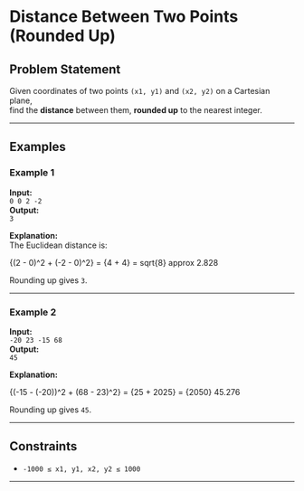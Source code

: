 # Distance Between Two Points (Rounded Up)

## Problem Statement
Given coordinates of two points `(x1, y1)` and `(x2, y2)` on a Cartesian plane,  
find the **distance** between them, **rounded up** to the nearest integer.

---

## Examples

### Example 1
**Input:**  
`0 0 2 -2`  
**Output:**  
`3`  

**Explanation:**  
The Euclidean distance is:  

{(2 - 0)^2 + (-2 - 0)^2} = {4 + 4} = sqrt{8} approx 2.828

Rounding up gives `3`.

---

### Example 2
**Input:**  
`-20 23 -15 68`  
**Output:**  
`45`  

**Explanation:**  

{(-15 - (-20))^2 + (68 - 23)^2} = {25 + 2025} = {2050} 45.276

Rounding up gives `45`.

---

## Constraints
- `-1000 ≤ x1, y1, x2, y2 ≤ 1000`

---
